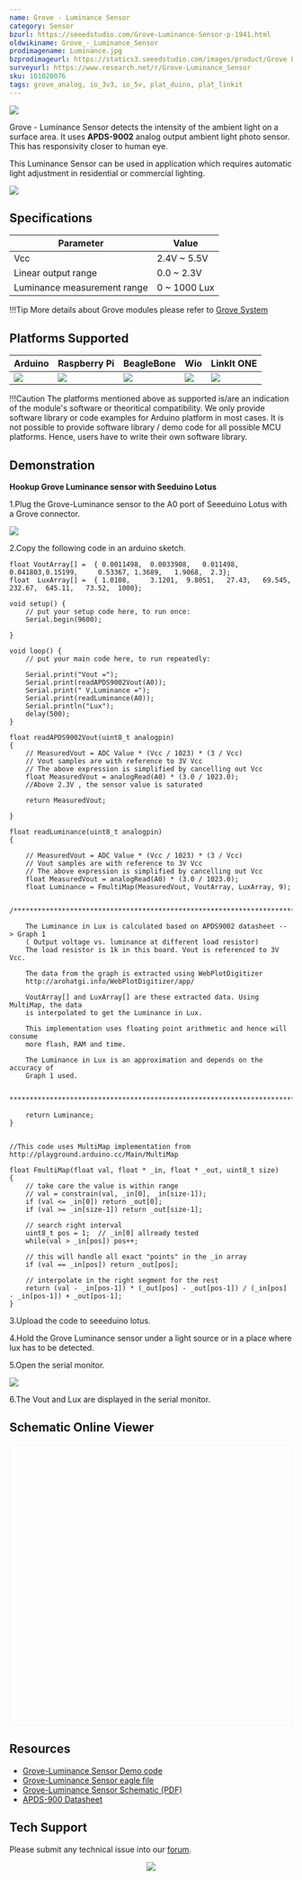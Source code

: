 ```yaml
---
name: Grove - Luminance Sensor
category: Sensor
bzurl: https://seeedstudio.com/Grove-Luminance-Sensor-p-1941.html
oldwikiname: Grove_-_Luminance_Sensor
prodimagename: Luminance.jpg
bzprodimageurl: https://statics3.seeedstudio.com/images/product/Grove Luminance Sensor.jpg
surveyurl: https://www.research.net/r/Grove-Luminance_Sensor
sku: 101020076
tags: grove_analog, io_3v3, io_5v, plat_duino, plat_linkit
---
```


![](https://files.seeedstudio.com/wiki/Grove-Luminance_Sensor/img/Luminance.jpg)

Grove - Luminance Sensor detects the intensity of the ambient light on a surface area. It uses **APDS-9002** analog output ambient light photo sensor. This has responsivity closer to human eye.

This Luminance Sensor can be used in application which requires automatic light adjustment in residential or commercial lighting.

[![](https://files.seeedstudio.com/wiki/common/Get_One_Now_Banner.png)](https://www.seeedstudio.com/Grove-Luminance-Sensor-p-1941.html)


Specifications
-------------

| Parameter                   | Value        |
|-----------------------------|--------------|
| Vcc                         | 2.4V ~ 5.5V  |
| Linear output range         | 0.0 ~ 2.3V   |
| Luminance measurement range | 0 ~ 1000 Lux |

!!!Tip
    More details about Grove modules please refer to [Grove System](https://wiki.seeedstudio.com/Grove_System/)
  
Platforms Supported
-------------------

| Arduino                                                                                             | Raspberry Pi                                                                                             | BeagleBone                                                                                      | Wio                                                                                               | LinkIt ONE                                                                                         |
|-----------------------------------------------------------------------------------------------------|----------------------------------------------------------------------------------------------------------|-------------------------------------------------------------------------------------------------|---------------------------------------------------------------------------------------------------|----------------------------------------------------------------------------------------------------|
| ![](https://files.seeedstudio.com/wiki/wiki_english/docs/images/arduino_logo.jpg) | ![](https://files.seeedstudio.com/wiki/wiki_english/docs/images/raspberry_pi_logo_n.jpg) | ![](https://files.seeedstudio.com/wiki/wiki_english/docs/images/bbg_logo_n.jpg) | ![](https://files.seeedstudio.com/wiki/wiki_english/docs/images/wio_logo_n.jpg) | ![](https://files.seeedstudio.com/wiki/wiki_english/docs/images/linkit_logo.jpg) |

!!!Caution
    The platforms mentioned above as supported is/are an indication of the module's software or theoritical compatibility. We only provide software library or code examples for Arduino platform in most cases. It is not possible to provide software library / demo code for all possible MCU platforms. Hence, users have to write their own software library.


Demonstration
-------------

**Hookup Grove Luminance sensor with Seeduino Lotus**

1.Plug the Grove-Luminance sensor to the A0 port of Seeeduino Lotus with a Grove connector.

![](https://files.seeedstudio.com/wiki/Grove-Luminance_Sensor/img/Interface_Grove-Luminance.jpg)

2.Copy the following code in an arduino sketch.

```
float VoutArray[] =  { 0.0011498,  0.0033908,   0.011498, 0.041803,0.15199,     0.53367, 1.3689,   1.9068,  2.3};
float  LuxArray[] =  { 1.0108,     3.1201,  9.8051,   27.43,   69.545,   232.67,  645.11,   73.52,  1000};

void setup() {
    // put your setup code here, to run once:
    Serial.begin(9600);

}

void loop() {
    // put your main code here, to run repeatedly:

    Serial.print("Vout =");
    Serial.print(readAPDS9002Vout(A0));
    Serial.print(" V,Luminance =");
    Serial.print(readLuminance(A0));
    Serial.println("Lux");
    delay(500);
}

float readAPDS9002Vout(uint8_t analogpin)
{
    // MeasuredVout = ADC Value * (Vcc / 1023) * (3 / Vcc)
    // Vout samples are with reference to 3V Vcc
    // The above expression is simplified by cancelling out Vcc
    float MeasuredVout = analogRead(A0) * (3.0 / 1023.0);
    //Above 2.3V , the sensor value is saturated

    return MeasuredVout;

}

float readLuminance(uint8_t analogpin)
{

    // MeasuredVout = ADC Value * (Vcc / 1023) * (3 / Vcc)
    // Vout samples are with reference to 3V Vcc
    // The above expression is simplified by cancelling out Vcc
    float MeasuredVout = analogRead(A0) * (3.0 / 1023.0);
    float Luminance = FmultiMap(MeasuredVout, VoutArray, LuxArray, 9);

    /**************************************************************************

    The Luminance in Lux is calculated based on APDS9002 datasheet -- > Graph 1
    ( Output voltage vs. luminance at different load resistor)
    The load resistor is 1k in this board. Vout is referenced to 3V Vcc.

    The data from the graph is extracted using WebPlotDigitizer
    http://arohatgi.info/WebPlotDigitizer/app/

    VoutArray[] and LuxArray[] are these extracted data. Using MultiMap, the data
    is interpolated to get the Luminance in Lux.

    This implementation uses floating point arithmetic and hence will consume
    more flash, RAM and time.

    The Luminance in Lux is an approximation and depends on the accuracy of
    Graph 1 used.

    ***************************************************************************/

    return Luminance;
}


//This code uses MultiMap implementation from http://playground.arduino.cc/Main/MultiMap

float FmultiMap(float val, float * _in, float * _out, uint8_t size)
{
    // take care the value is within range
    // val = constrain(val, _in[0], _in[size-1]);
    if (val <= _in[0]) return _out[0];
    if (val >= _in[size-1]) return _out[size-1];

    // search right interval
    uint8_t pos = 1;  // _in[0] allready tested
    while(val > _in[pos]) pos++;

    // this will handle all exact "points" in the _in array
    if (val == _in[pos]) return _out[pos];

    // interpolate in the right segment for the rest
    return (val - _in[pos-1]) * (_out[pos] - _out[pos-1]) / (_in[pos] - _in[pos-1]) + _out[pos-1];
}
```

3.Upload the code to seeeduino lotus.

4.Hold the Grove Luminance sensor under a light source or in a place where lux has to be detected.

5.Open the serial monitor.

![](https://files.seeedstudio.com/wiki/Grove-Luminance_Sensor/img/LuminanceOutput.png)

6.The Vout and Lux are displayed in the serial monitor.


## Schematic Online Viewer

<div class="altium-ecad-viewer" data-project-src="https://files.seeedstudio.com/wiki/Grove-Luminance_Sensor/res/Grove-Luminance_Sensor.zip" style="border-radius: 0px 0px 4px 4px; height: 500px; border-style: solid; border-width: 1px; border-color: rgb(241, 241, 241); overflow: hidden; max-width: 1280px; max-height: 700px; box-sizing: border-box;" />
</div>


Resources
--------

-   [Grove-Luminance Sensor Demo code](https://files.seeedstudio.com/wiki/Grove-Luminance_Sensor/res/Grove-Luminance.zip)
-   [Grove-Luminance Sensor eagle file](https://files.seeedstudio.com/wiki/Grove-Luminance_Sensor/res/Grove-Luminance_Sensor.zip)
-   [Grove-Luminance Sensor Schematic (PDF)](https://files.seeedstudio.com/wiki/Grove-Luminance_Sensor/res/Grove-Luminance_Sensor_v1.0.pdf)
-   [APDS-900 Datasheet](https://files.seeedstudio.com/wiki/Grove-Luminance_Sensor/res/APDS-9002-.pdf)

<!-- This Markdown file was created from https://www.seeedstudio.com/wiki/Grove_-_Luminance_Sensor -->

## Tech Support
Please submit any technical issue into our [forum](https://forum.seeedstudio.com/). <br /><p style="text-align:center"><a href="https://www.seeedstudio.com/act-4.html?utm_source=wiki&utm_medium=wikibanner&utm_campaign=newproducts" target="_blank"><img src="https://files.seeedstudio.com/wiki/Wiki_Banner/new_product.jpg" /></a></p>
